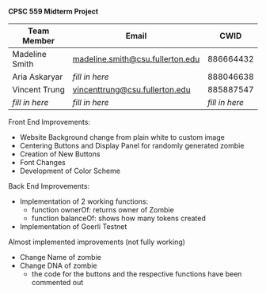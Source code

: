**CPSC 559 Midterm Project**

|Team Member | Email | CWID |
|-------|------|--------|
|Madeline Smith| madeline.smith@csu.fullerton.edu| 886664432|
|Aria Askaryar| *fill in here*| 888046638 |
|Vincent Trung| vincenttrung@csu.fullerton.edu| 885887547|
|*fill in here*| *fill in here*| *fill in here*|


Front End Improvements:
* Website Background change from plain white to custom image
* Centering Buttons and Display Panel for randomly generated zombie
* Creation of New Buttons 
* Font Changes 
* Development of Color Scheme

Back End Improvements:
* Implementation of 2 working functions:
  * function ownerOf: returns owner of Zombie
  * function balanceOf: shows how many tokens created
* Implementation of Goerli Testnet

Almost implemented improvements (not fully working)
* Change Name of zombie
* Change DNA of zombie
  * the code for the buttons and the respective functions have been commented out

